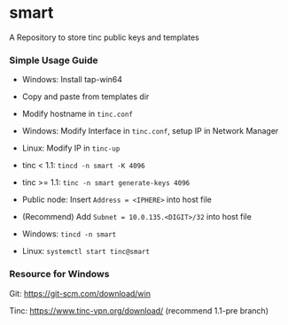 # smart

A Repository to store tinc public keys and templates



### Simple Usage Guide

* Windows: Install tap-win64


* Copy and paste from templates dir
* Modify hostname in ```tinc.conf```


* Windows: Modify Interface in ```tinc.conf```, setup IP in Network Manager
* Linux: Modify IP in ```tinc-up```


* tinc < 1.1: ```tincd -n smart -K 4096```
* tinc >= 1.1: ```tinc -n smart generate-keys 4096```
* Public node: Insert ```Address = <IPHERE>``` into host file
* (Recommend) Add ```Subnet = 10.0.135.<DIGIT>/32``` into host file


* Windows: ```tincd -n smart```
* Linux: ```systemctl start tinc@smart```




### Resource for Windows

Git: https://git-scm.com/download/win

Tinc: https://www.tinc-vpn.org/download/ (recommend 1.1-pre branch)
